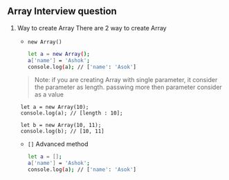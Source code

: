 ## Array Interview question
1. Way to create Array
    There are 2 way to create Array
    - ```new Array()```

        ```sh
        let a = new Array();
        a['name'] = 'Ashok';
        console.log(a); // ['name': 'Asok']
        ```
     > Note: if you are creating Array with single parameter, it consider the parameter as length. passwing more then parameter consider as a value

        let a = new Array(10);
        console.log(a); // [length : 10];

        let b = new Array(10, 11);
        console.log(b); // [10, 11]

     - ```[]``` Advanced method

        ```sh
        let a = [];
        a['name'] = 'Ashok';
        console.log(a); // ['name': 'Asok']
        ```
